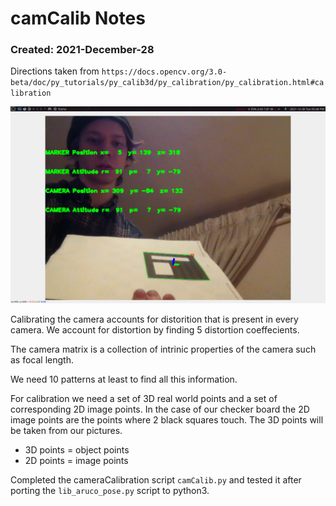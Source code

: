 # camCalib Notes
### Created: 2021-December-28

Directions taken from `https://docs.opencv.org/3.0-beta/doc/py_tutorials/py_calib3d/py_calibration/py_calibration.html#calibration`

![aruco prose](arucoProse.png)

Calibrating the camera accounts for distorition that is present in every camera. We account for distortion by
finding 5 distortion coeffecients.

The camera matrix is a collection of intrinic properties of the camera such as focal length.

We need 10 patterns at least to find all this information.

For calibration we need a set of 3D real world points and a set of corresponding 2D image points. In the case of
our checker board the 2D image points are the points where 2 black squares touch. The 3D points will be taken from
our pictures.

- 3D points = object points
- 2D points = image points

Completed the cameraCalibration script `camCalib.py` and tested it after porting the `lib_aruco_pose.py` script to python3.

